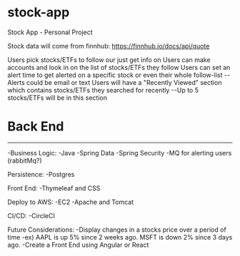 # stock-app
Stock App - Personal Project

Stock data will come from finnhub:
https://finnhub.io/docs/api/quote 

Users pick stocks/ETFs to follow our just get info on
Users can make accounts and look in on the list of stocks/ETFs they follow
Users can set an alert time to get alerted on a specific stock or even their whole follow-list 
--Alerts could be email or text
Users will have a "Recently Viewed" section which contains stocks/ETFs they searched for recently 
--Up to 5 stocks/ETFs will be in this section

# Back End
---------------------
-Business Logic:
-Java
-Spring Data
-Spring Security
-MQ for alerting users (rabbitMq?)

Persistence:
-Postgres

Front End:
-Thymeleaf and CSS

Deploy to AWS:
-EC2
-Apache and Tomcat

CI/CD:
-CircleCI

Future Considerations:
-Display changes in a stocks price over a period of time
 -ex) AAPL is up 5% since 2 weeks ago. MSFT is down 2% since 3 days ago.
-Create a Front End using Angular or React
